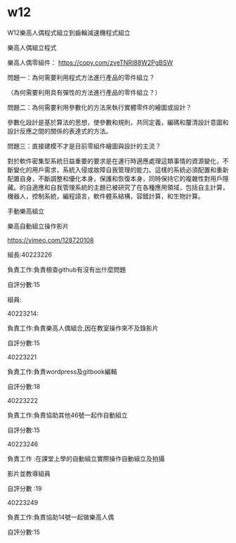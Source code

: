 # w12

W12樂高人偶程式組立到齒輪減速機程式組立

樂高人偶組立程式

樂高人偶零組件：  https://copy.com/zveTNRI88W2PgBSW

問題一：為何需要利用程式方法進行產品的零件組立？

（為何需要利用具有彈性的方法進行產品的零件組立？）



問題二：為何需要利用參數化的方法來執行實體零件的繪圖或設計？

參數化設計是基於算法的思想，使參數和規則，共同定義，編碼和釐清設計意圖和設計反應之間的關係的表達式的方法。

問題三：直接建模不才是目前零組件繪圖與設計的主流？

對於軟件密集型系統日益重要的要求是在運行時適應處理這類事情的資源變化，不斷變化的用戶需求，系統入侵或故障自我管理的能力。這樣的系統必須配置和重新配置自身，不斷調整和優化本身，保護和恢復本身，同時保持它的複雜性對用戶隱藏。的自適應和自我管理系統的主題已被研究了在各種應用領域，包括自主計算，機器人，控制系統，編程語言，軟件體系結構，容錯計算，和生物計算。

手動樂高組立



樂高自動組立操作影片

 
https://vimeo.com/128720108 
 


組長:40223226

負責工作:負責檢查github有沒有出什麼問題

自評分數:15



組員:

40223214:

負責工作:負責樂高人偶組合,因在教室操作來不及錄影片

自評分數:15



40223221

負責工作:負責wordpress及gitbook編輯

自評分數:18



40223222

負責工作:負責協助其他46號一起作自動組立

自評分數:15



40223246

負責工作 :在課堂上學的自動組立實際操作自動組立及拍攝

影片並教導組員

自評分數 :19



40223249

負責工作:負責協助14號一起做樂高人偶

自評分數:15